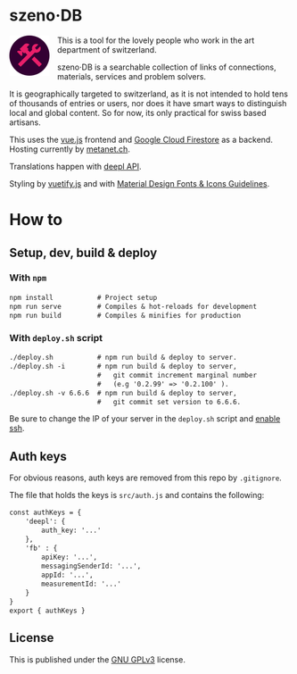 # szeno&middot;DB
*![SzenoDB icon](./public/icon.svg)*

This is a tool for the lovely people who work in the art department of switzerland.

szeno&middot;DB is a searchable collection of links of connections, materials, services and problem solvers.

It is geographically targeted to switzerland, as it is not intended to hold tens of thousands of entries or users, nor does it have smart ways to distinguish local and global content. So for now, its only practical for swiss based artisans.

This uses the [vue.js](https://vuejs.org/) frontend and [Google Cloud Firestore](https://cloud.google.com/firestore) as a backend. Hosting currently by [metanet.ch](metanet.ch).

Translations happen with [deepl API](https://www.deepl.com/de/docs-api).

Styling by [vuetify.js](https://vuetifyjs.com/) and with [Material Design Fonts & Icons Guidelines](https://material.io/).

# How to
## Setup, dev, build & deploy
### With `npm`
```
npm install           # Project setup
npm run serve         # Compiles & hot-reloads for development
npm run build         # Compiles & minifies for production
```

### With `deploy.sh` script
```
./deploy.sh           # npm run build & deploy to server.
./deploy.sh -i        # npm run build & deploy to server,
                      #   git commit increment marginal number
                      #   (e.g '0.2.99' => '0.2.100' ).
./deploy.sh -v 6.6.6  # npm run build & deploy to server,
                      #   git commit set version to 6.6.6.
```
Be sure to change the IP of your server in the `deploy.sh` script and [enable ssh](https://www.metanet.ch/support/713#10591-ssh).

## Auth keys
For obvious reasons, auth keys are removed from this repo by `.gitignore`.

The file that holds the keys is `src/auth.js` and contains the following:

```
const authKeys = {
    'deepl': {
        auth_key: '...'
    },
    'fb' : {
        apiKey: '...',
        messagingSenderId: '...',
        appId: '...',
        measurementId: '...'
    }
}
export { authKeys }
```

## License
This is published under the [GNU GPLv3](COPYING) license.

<style>
    em > img { max-width:80px; float:left; margin:0 1em .5em 0 }
</style>
